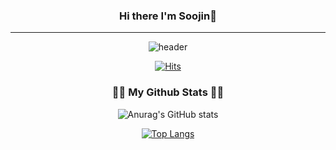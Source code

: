 <div align="center">
  
### Hi there I'm Soojin👋
---
![header](https://capsule-render.vercel.app/api?type=wave&color=auto&height=300&section=header&text=Hello%20I'm%20Soojin&fontSize=90)

[![Hits](https://hits.seeyoufarm.com/api/count/incr/badge.svg?url=https%3A%2F%2Fgithub.com%2FSoojin-Lee-01&count_bg=%2379C83D&title_bg=%23555555&icon=&icon_color=%23E7E7E7&title=hits&edge_flat=false)](https://github.com/Soojin-Lee-01)
  
  
<h3 align="center">👩‍💻 My Github Stats 👩‍💻</h3>
<div align="center">

![Anurag's GitHub stats](https://github-readme-stats.vercel.app/api?username=Soojin-Lee-01&show_icons=true&theme=radical)
 
 [![Top Langs](https://github-readme-stats.vercel.app/api/top-langs/?username=Soojin-Lee-01)](https://github.com/Soojin-Lee-01/github-readme-stats)


  </div>
